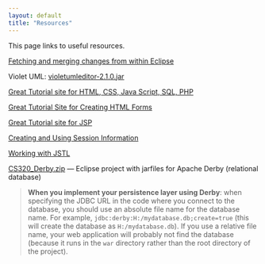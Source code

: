```yaml
---
layout: default
title: "Resources"
---
```


This page links to useful resources.

[Fetching and merging changes from within Eclipse](fetchMerge.html)

Violet UML: [violetumleditor-2.1.0.jar](violetumleditor-2.1.0.jar)

[Great Tutorial site for HTML, CSS, Java Script, SQL, PHP](http://www.w3schools.com)

[Great Tutorial Site for Creating HTML Forms](http://www.htmliseasy.com/form_tutor/lesson01.html)

[Great Tutorial site for JSP](http://www.tutorialspoint.com/jsp/index.htm)

[Creating and Using Session Information](http://www.tutorialspoint.com/jsp/jsp_session_tracking.htm)

[Working with JSTL](http://www.tutorialspoint.com/jsp/jsp_standard_tag_library.htm)

[CS320\_Derby.zip](CS320_Derby.zip) &mdash; Eclipse project with jarfiles for Apache Derby (relational database)

<!-- Commented out Library Example unitl after ORM Lab is complete

[CS320\_Library\_Example\_With\_M2M.zip](CS320_Library_Example_With_M2M.zip) &mdash; Eclipse project that ties the [Web Applications Lab](../labs/lab03.html) together with the [ORM Lab](../labs/lab06.html).  This application places a web front-end on the SQL transactions from Lab06, as well as provides examples for creating a Derby database from CSV files, how to use session information after login, and how to use JSTL to display a list of complex objects in a JSP.  It has been updated to incorporate a many-to-many relationship between Books and Authors.  It also contains some example JUnit Tests for testing the Derby database queries.

> <div class="callout"><b>NOTE: You are free to incorporate any of this code into your project(s) - as long as you cite the source.</b></div>

After you download the ZIP file, extract it into a new Java workspace separate from others that you have used in the past.  This project is composed of 4 separate Java projects (**CS320_Jetty**, **CS320_Derby**, **CS320_Lab03**, and **CS320_Lab06**).

Before running the project, open up **DerbyDatabase.java** under **CS320_Lab06->src->edu.ycp.cs320.booksdb.persist** and edit the Derby database location in the **connect()** method so that it has the absolute path where your workspace is located.  Do the same thing in **SQLDemo.java** in the **main()** method.

Run **DerbyDatabase.java** as an application to create the Library database from the **authors.csv** and **books.csv** files. It might take a few seconds for the application to create the DB - you will see it in the console.  Afterwards, **library.db** will show up as a folder under the **CS320_Lab06** folder.  That is where your database files are located.

Run **SQLDemo.java** as an application so that you can issue SQL queries to the Library DB.  If this step works - if you can issue queries and SQLDemo can locate the DB - then you have correctly updated the two files from above.

To run the web application, first stop **SQLDemo**, then run **CS320_Lab03->Main.java** as a Java application, followed by entering this URL in your web browser:

> [http://localhost:8081/lab03/login](http://localhost:8081/lab03/login)

There are currently two sets of login credentials hard-coded into the application: User name: **student** with PW: **ycp** and User name: **faculty** with PW: **E&CS**.  After you have successfully logged in, the user name will be passed around as part of the Session information, and each subsequent servlet checks for a valid Session (a non-null "user" attribute) before responding to the request.

--->

> <div class="callout"><b>When you implement your persistence layer using Derby</b>: when specifying the JDBC URL in the code where you connect to the database, you should use an absolute file name for the database name. For example, <code>jdbc:derby:H:/mydatabase.db;create=true</code> (this will create the database as <code>H:/mydatabase.db</code>).  If you use a relative file name, your web application will probably not find the database (because it runs in the <code>war</code> directory rather than the root directory of the project).</div>

